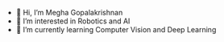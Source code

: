- 👋 Hi, I’m Megha Gopalakrishnan
- 👀 I’m interested in Robotics and AI
- 🌱 I’m currently learning Computer Vision and Deep Learning

<!---
meghagkrishnan/meghagkrishnan is a ✨ special ✨ repository because its `README.md` (this file) appears on your GitHub profile.
You can click the Preview link to take a look at your changes.
--->
